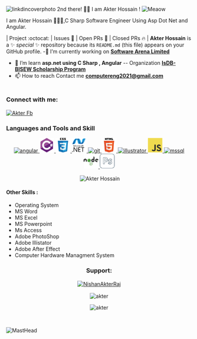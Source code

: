 
![linkdincoverphoto 2nd](https://github.com/user-attachments/assets/5b5557f7-85ed-4bd2-8325-3c91d571111f)
there! 👋🏻 I am Akter Hossain ! <img src="https://i.imgur.com/veZrcC7.gif" alt="Meaow" width="50" />

I am Akter Hossain 🙋🏻‍♂️,C Sharp Software Engineer Using Asp Dot Net and Angular. 

|      Project :octocat:   |     Issues :bug:   | Open PRs :bell:  | Closed PRs :fire:  | 
**Akter Hossain** is a ✨ _special_ ✨ repository because its `README.md` (this file) appears on your GitHub profile.
-🔭 I’m currently working on  <a href="https://softwarearenaltd.com/">**Software Arena Limited**</a>
- 🌱 I’m learn **asp.net using C Sharp , Angular** -- Organization  <a href="https://www.isdb-bisew.org"> **IsDB-BISEW Scholarship Program**</a> 
- 📫 How to reach Contact me **computereng2021@gmail.com**
<br><br>
<h3 align="left">Connect with me:</h3>
<p align="left">  
<a href="https://fb.com/e.akterhossain" target="blank"><img align="center" src="https://raw.githubusercontent.com/rahuldkjain/github-profile-readme-generator/master/src/images/icons/Social/facebook.svg" alt="Akter Fb" height="30" width="40" /></a>  

</p>
<h3 align="left">Languages and Tools and Skill</h3>
<p align="center"> <a href="https://angular.io" target="_blank" rel="noreferrer"> <img src="https://angular.io/assets/images/logos/angular/angular.svg" alt="angular" width="40" height="40"/> </a>  <a href="https://www.w3schools.com/cs/" target="_blank" rel="noreferrer"> <img src="https://raw.githubusercontent.com/devicons/devicon/master/icons/csharp/csharp-original.svg" alt="csharp" width="40" height="40"/> </a> <a href="https://www.w3schools.com/css/" target="_blank" rel="noreferrer"> <img src="https://raw.githubusercontent.com/devicons/devicon/master/icons/css3/css3-original-wordmark.svg" alt="css3" width="40" height="40"/> </a> <a href="https://dotnet.microsoft.com/" target="_blank" rel="noreferrer"> <img src="https://raw.githubusercontent.com/devicons/devicon/master/icons/dot-net/dot-net-original-wordmark.svg" alt="dotnet" width="40" height="40"/> </a> <a href="https://git-scm.com/" target="_blank" rel="noreferrer"> <img src="https://www.vectorlogo.zone/logos/git-scm/git-scm-icon.svg" alt="git" width="40" height="40"/> </a> <a href="https://www.w3.org/html/" target="_blank" rel="noreferrer"> <img src="https://raw.githubusercontent.com/devicons/devicon/master/icons/html5/html5-original-wordmark.svg" alt="html5" width="40" height="40"/> </a> <a href="https://www.adobe.com/in/products/illustrator.html" target="_blank" rel="noreferrer"> <img src="https://www.vectorlogo.zone/logos/adobe_illustrator/adobe_illustrator-icon.svg" alt="illustrator" width="40" height="40"/> </a> <a href="https://developer.mozilla.org/en-US/docs/Web/JavaScript" target="_blank" rel="noreferrer"> <img src="https://raw.githubusercontent.com/devicons/devicon/master/icons/javascript/javascript-original.svg" alt="javascript" width="40" height="40"/> </a> <a href="https://www.microsoft.com/en-us/sql-server" target="_blank" rel="noreferrer"> <img src="https://www.svgrepo.com/show/303229/microsoft-sql-server-logo.svg" alt="mssql" width="40" height="40"/> </a> <a href="https://nodejs.org" target="_blank" rel="noreferrer"> <img src="https://raw.githubusercontent.com/devicons/devicon/master/icons/nodejs/nodejs-original-wordmark.svg" alt="nodejs" width="40" height="40"/> </a> <a href="https://www.photoshop.com/en" target="_blank" rel="noreferrer"> <img src="https://raw.githubusercontent.com/devicons/devicon/master/icons/photoshop/photoshop-line.svg" alt="photoshop" width="40" height="40"/> </a>  </p>   
<p align="center">  
 <p align="center">&nbsp;<img align="center" src="https://github-readme-stats.vercel.app/api/top-langs/?username=akter97&layout=compact&hide=html" alt="Akter Hossain" /></p>
</p>

#### Other Skills :
- Operating System 
- MS Word
- MS Excel
- MS Powerpoint
- Ms Access
- Adobe PhotoShop
- Adobe Illistator
- Adobe After Effect
- Computer Hardware Managment System

<h3 align="center">Support:</h3>
<p align="center"><a align="center" href="https://ko-fi.com/akter97"> <img align="center" src="https://cdn.ko-fi.com/cdn/kofi3.png?v=3" height="50" width="210" alt="NishanAkterRaj"/></a> </p>
<p align="center"><img align="center" src="https://github-readme-stats.vercel.app/api?username=akter97&show_icons=true&locale=en" alt="akter"/></p>
<p align="center"><img src="https://github-readme-streak-stats.herokuapp.com/?user=akter97" alt="akter"/></p><br>




 ![MastHead](https://github.com/akter97/akter97/blob/main/nishanakterraj/private%20file%20access.PNG)

